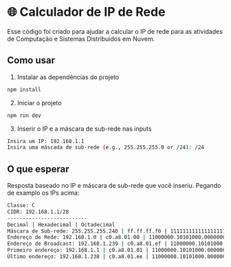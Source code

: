 # 🌐 Calculador de IP de Rede
Esse código foi criado para ajudar a calcular o IP de rede para as atividades de Computação e Sistemas Distribuídos em Nuvem.

## Como usar
1. Instalar as dependências do projeto
```bash
npm install
```

2. Iniciar o projeto
```bash
npm run dev
```

3. Inserir o IP e a máscara de sub-rede nas inputs
```bash
Insira um IP: 192.168.1.1
Insira uma máscada de sub-rede (e.g., 255.255.255.0 or /24): /24
```

## O que esperar
Resposta baseado no IP e máscara de sub-rede que você inseriu.
Pegando de examplo os IPs acima:
```bash
Classe: C
CIDR: 192.168.1.1/28
--------------------------
Decimal | Hexadecimal | Octadecimal
Máscara de Sub-rede: 255.255.255.240 | ff.ff.ff.f0 | 11111111111111111111111111110000
Endereço de Rede: 192.168.1.0 | c0.a8.01.00 | 11000000.10101000.00000001.00000000
Endereço de Broadcast: 192.168.1.239 | c0.a8.01.ef | 11000000.10101000.00000001.11101111
Primeiro endereço: 192.168.1.1 | c0.a8.01.01 | 11000000.10101000.00000001.00000001
Último endereço: 192.168.1.238 | c0.a8.01.ee | 11000000.10101000.00000001.11101110
```
